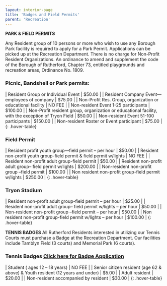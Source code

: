 ```yaml
---
layout: interior-page
title: 'Badges and Field Permits'
parent: 'Recreation'
---
```


**PARK & FIELD PERMITS**

Any Resident group of 10 persons or more who wish to use any Borough Park facility is required to apply for a Park Permit. Applications can be picked up at the Recreation Department. There is no charge for Non-Profit Resident Organizations.
An ordinance to amend and supplement the code of the Borough of Rutherford, Chapter 73, entitled playgrounds and recreation areas, Ordinance No. 1809.

### Picnic, Bandshell or Park permits:

| Resident Group or Individual Event | $50.00 |
| Resident Company Event—employees of company | $75.00 |
| Non-Profit Res. Group, organization or educational facility | NO FEE |
| Non-resident Event 1-25 participants | $100.00 |
| Non-Profit resident group, organization or educational facility, with the exception of Tryon Field | $50.00 |
| Non-resident Event 51-100 participants | $150.00 |
| Non-resident Roster or Event participant | $75.00 |
{: .hover-table}

### Field Permit

| Resident profit youth group—field permit – per hour | $50.00 |
| Resident non-profit youth group-field permit & field permit w/lights | NO FEE |
| Resident non-profit adult group-field permit | $50.00 |
| Resident non-profit adult group– field permit w/lights | $200.00 |
| Non-resident non-profit group –field permit | $100.00 |
| Non resident non-profit group-field permit w/lights | $250.00 |
{: .hover-table}

### Tryon Stadium

| Resident non-profit adult group-field permit – per hour | $25.00 |
| Resident non-profit adult group– field permit w/lights – per hour | $50.00 |
| Non-resident non-profit group –field permit – per hour | $50.00 |
| Non resident non-profit group-field permit w/lights – per hour | $100.00 |
{: .hover-table}

**TENNIS BADGES**
All Rutherford Residents interested in utilizing our Tennis Courts must purchase a Badge at the Recreation Department. Our facilities include Tamblyn Field (3 courts) and Memorial Park (6 courts).

### Tennis Badges [Click here for Badge Application](https://storage.googleapis.com/static.rutherford-nj.com/recreation/Recreation_TennisBadgeApplication.pdf)

| Student ( ages 12 – 18 years) | NO FEE |
| Senior citizen resident (age 62 & above) & Youth resident (12 years and under) | $5.00 |
| Adult resident | $20.00 |
| Non-resident accompanied by resident | $30.00 |
{: .hover-table}



